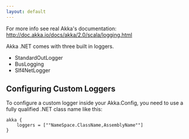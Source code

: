 ```yaml
---
layout: default
---
```

For more info see real Akka's documentation: http://doc.akka.io/docs/akka/2.0/scala/logging.html

Akka .NET comes with three built in loggers.
* StandardOutLogger
* BusLogging
* Slf4NetLogger

## Configuring Custom Loggers

To configure a custom logger inside your Akka.Config, you need to use a fully qualified .NET class name like this:

    akka {
    	loggers = [""NameSpace.ClassName,AssemblyName""]
    }